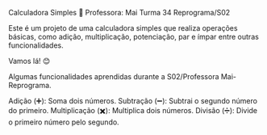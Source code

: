 Calculadora Simples  🧮 Professora: Mai Turma 34 Reprograma/S02

Este é um projeto de uma calculadora simples que realiza operações básicas, como adição, multiplicação, potenciação, par e ímpar entre outras funcionalidades.

Vamos lá! 😊

 Algumas funcionalidades aprendidas durante a S02/Professora Mai- Reprograma.

Adição (➕): Soma dois números.
Subtração (➖): Subtrai o segundo número do primeiro.
Multiplicação (✖️): Multiplica dois números.
Divisão (➗): Divide o primeiro número pelo segundo.
